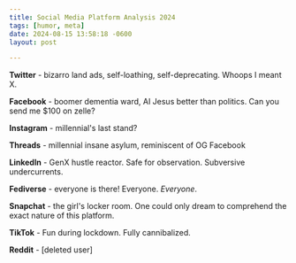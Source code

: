```yaml
---
title: Social Media Platform Analysis 2024
tags: [humor, meta]
date: 2024-08-15 13:58:18 -0600
layout: post

---
```

**Twitter** - bizarro land ads, self-loathing, self-deprecating. Whoops I meant X.

**Facebook** - boomer dementia ward, AI Jesus better than politics. Can you send me $100 on zelle?

**Instagram** - millennial's last stand?

**Threads** - millennial insane asylum, reminiscent of OG Facebook

**LinkedIn** - GenX hustle reactor. Safe for observation. Subversive undercurrents.

**Fediverse** - everyone is there! Everyone. _Everyone_.

**Snapchat** - the girl's locker room. One could only dream to comprehend the exact nature of this platform.

**TikTok** - Fun during lockdown. Fully cannibalized.

**Reddit** - [deleted user]
